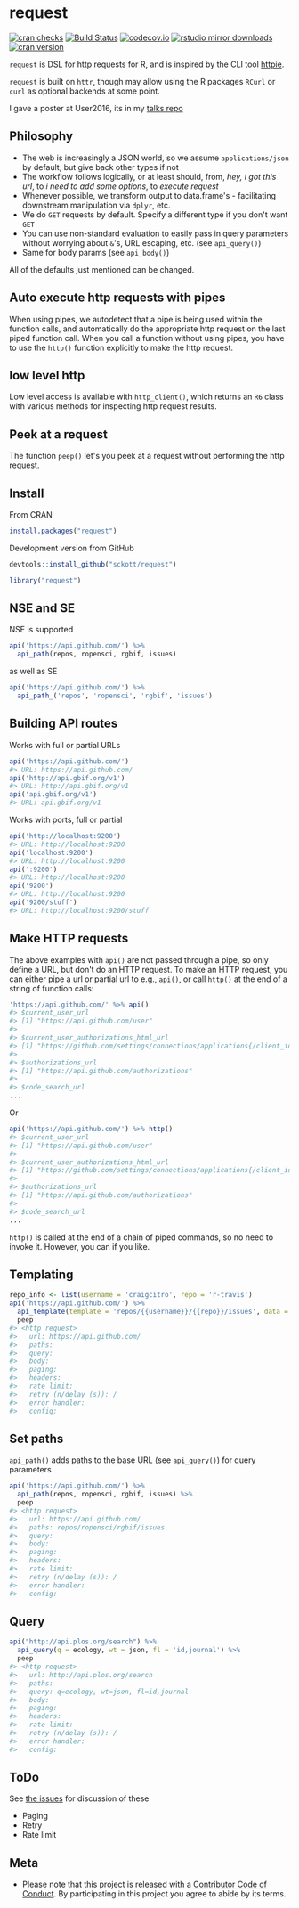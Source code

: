 request
=======


[![cran checks](https://cranchecks.info/badges/worst/request)](https://cranchecks.info/pkgs/request)
[![Build Status](https://travis-ci.org/sckott/request.svg)](https://travis-ci.org/sckott/request)
[![codecov.io](https://codecov.io/github/sckott/request/coverage.svg?branch=master)](https://codecov.io/github/sckott/request?branch=master)
[![rstudio mirror downloads](http://cranlogs.r-pkg.org/badges/request?color=F3B1FF)](https://github.com/metacran/cranlogs.app)
[![cran version](http://www.r-pkg.org/badges/version/request)](https://cran.r-project.org/package=request)

`request` is DSL for http requests for R, and is inspired by the CLI tool [httpie](https://github.com/jakubroztocil/httpie).

`request` is built on `httr`, though may allow using the R packages `RCurl` or `curl` as optional backends at some point.

I gave a poster at User2016, its in my [talks repo](https://github.com/sckott/talks/blob/gh-pages/user2016/request.pdf)

## Philosophy

* The web is increasingly a JSON world, so we assume `applications/json` by default, but give back other types if not
* The workflow follows logically, or at least should, from, _hey, I got this url_, to _i need to add some options_, to _execute request_
* Whenever possible, we transform output to data.frame's - facilitating downstream manipulation via `dplyr`, etc.
* We do `GET` requests by default. Specify a different type if you don't want `GET`
* You can use non-standard evaluation to easily pass in query parameters without worrying about `&`'s, URL escaping, etc. (see `api_query()`)
* Same for body params (see `api_body()`)

All of the defaults just mentioned can be changed.

## Auto execute http requests with pipes

When using pipes, we autodetect that a pipe is being used within the function calls, and automatically do the appropriate http request on the last piped function call. When you call a function without using pipes, you have to use the `http()` function explicitly to make the http request.

## low level http

Low level access is available with `http_client()`, which returns an `R6` class with various methods for inspecting http request results.

## Peek at a request

The function `peep()` let's you peek at a request without performing the http request.

## Install

From CRAN


```r
install.packages("request")
```

Development version from GitHub


```r
devtools::install_github("sckott/request")
```


```r
library("request")
```

## NSE and SE

NSE is supported


```r
api('https://api.github.com/') %>%
  api_path(repos, ropensci, rgbif, issues)
```

as well as SE


```r
api('https://api.github.com/') %>%
  api_path_('repos', 'ropensci', 'rgbif', 'issues')
```

## Building API routes

Works with full or partial URLs


```r
api('https://api.github.com/')
#> URL: https://api.github.com/
api('http://api.gbif.org/v1')
#> URL: http://api.gbif.org/v1
api('api.gbif.org/v1')
#> URL: api.gbif.org/v1
```

Works with ports, full or partial


```r
api('http://localhost:9200')
#> URL: http://localhost:9200
api('localhost:9200')
#> URL: http://localhost:9200
api(':9200')
#> URL: http://localhost:9200
api('9200')
#> URL: http://localhost:9200
api('9200/stuff')
#> URL: http://localhost:9200/stuff
```

## Make HTTP requests

The above examples with `api()` are not passed through a pipe, so only define a URL, but don't do an HTTP request. To make an HTTP request, you can either pipe a url or partial url to e.g., `api()`, or call `http()` at the end of a string of function calls:


```r
'https://api.github.com/' %>% api()
#> $current_user_url
#> [1] "https://api.github.com/user"
#>
#> $current_user_authorizations_html_url
#> [1] "https://github.com/settings/connections/applications{/client_id}"
#>
#> $authorizations_url
#> [1] "https://api.github.com/authorizations"
#>
#> $code_search_url
...
```

Or


```r
api('https://api.github.com/') %>% http()
#> $current_user_url
#> [1] "https://api.github.com/user"
#>
#> $current_user_authorizations_html_url
#> [1] "https://github.com/settings/connections/applications{/client_id}"
#>
#> $authorizations_url
#> [1] "https://api.github.com/authorizations"
#>
#> $code_search_url
...
```

`http()` is called at the end of a chain of piped commands, so no need to invoke it. However, you can if you like.

## Templating


```r
repo_info <- list(username = 'craigcitro', repo = 'r-travis')
api('https://api.github.com/') %>%
  api_template(template = 'repos/{{username}}/{{repo}}/issues', data = repo_info) %>%
  peep
#> <http request>
#>   url: https://api.github.com/
#>   paths:
#>   query:
#>   body:
#>   paging:
#>   headers:
#>   rate limit:
#>   retry (n/delay (s)): /
#>   error handler:
#>   config:
```

## Set paths

`api_path()` adds paths to the base URL (see `api_query()`) for query parameters


```r
api('https://api.github.com/') %>%
  api_path(repos, ropensci, rgbif, issues) %>%
  peep
#> <http request>
#>   url: https://api.github.com/
#>   paths: repos/ropensci/rgbif/issues
#>   query:
#>   body:
#>   paging:
#>   headers:
#>   rate limit:
#>   retry (n/delay (s)): /
#>   error handler:
#>   config:
```

## Query


```r
api("http://api.plos.org/search") %>%
  api_query(q = ecology, wt = json, fl = 'id,journal') %>%
  peep
#> <http request>
#>   url: http://api.plos.org/search
#>   paths:
#>   query: q=ecology, wt=json, fl=id,journal
#>   body:
#>   paging:
#>   headers:
#>   rate limit:
#>   retry (n/delay (s)): /
#>   error handler:
#>   config:
```

## ToDo

See [the issues](https://github.com/sckott/request/issues) for discussion of these

* Paging
* Retry
* Rate limit

## Meta

* Please note that this project is released with a [Contributor Code of Conduct](CONDUCT.md). By participating in this project you agree to abide by its terms.
